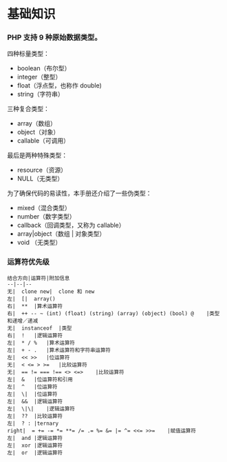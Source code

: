 # 基础知识


### PHP 支持 9 种原始数据类型。

四种标量类型：

- boolean（布尔型）
- integer（整型）
- float（浮点型，也称作 double)
- string（字符串）


三种复合类型：

- array（数组）
- object（对象）
- callable（可调用）


最后是两种特殊类型：

- resource（资源）
- NULL（无类型）


为了确保代码的易读性，本手册还介绍了一些伪类型：

- mixed（混合类型）
- number（数字类型）
- callback（回调类型，又称为 callable）
- array|object（数组 | 对象类型）
- void （无类型）


### 运算符优先级
```
结合方向|运算符|附加信息
--|--|--
无|	clone new|	clone 和 new
左|	[|	array()
右|	**	|算术运算符
右|	++ -- ~ (int) (float) (string) (array) (object) (bool) @	|类型和递增／递减
无|	instanceof	|类型
右|	!	|逻辑运算符
左|	* / %	|算术运算符
左|	+ - .	|算术运算符和字符串运算符
左|	<< >>	|位运算符
无|	< <= > >=	|比较运算符
无|	== != === !== <> <=>	|比较运算符
左|	&	|位运算符和引用
左|	^	|位运算符
左|	\|	|位运算符
左|	&&	|逻辑运算符
左|	\|\|	|逻辑运算符
左|	??	|比较运算符
左|	? :	|ternary
right|	= += -= *= **= /= .= %= &= |= ^= <<= >>=	|赋值运算符
左|	and	|逻辑运算符
左|	xor	|逻辑运算符
左|	or	|逻辑运算符
```

